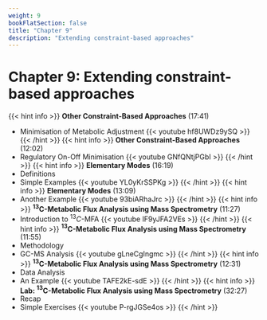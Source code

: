 ```yaml
---
weight: 9
bookFlatSection: false
title: "Chapter 9"
description: "Extending constraint-based approaches"
---
```


# Chapter 9: Extending constraint-based approaches

{{< hint info >}}
**Other Constraint-Based Approaches** (17:41)  
 - Minimisation of Metabolic Adjustment
{{< youtube hf8UWDz9ySQ >}}
{{< /hint >}}
{{< hint info >}}
**Other Constraint-Based Approaches** (12:02)  
 - Regulatory On-Off Minimisation
{{< youtube GNfQNtjPGbI >}}
{{< /hint >}}
{{< hint info >}}
**Elementary Modes** (16:19)  
 - Definitions
 - Simple Examples
{{< youtube YL0yKrSSPKg >}}
{{< /hint >}}
{{< hint info >}}
**Elementary Modes** (13:09)  
 - Another Example
{{< youtube 93biARhaJrc >}}
{{< /hint >}}
{{< hint info >}}
**$^{13}$C-Metabolic Flux Analysis using Mass Spectrometry** (11:27)  
 - Introduction to $^{13}C$-MFA
{{< youtube IF9yJFA2VEs >}}
{{< /hint >}}
{{< hint info >}}
**$^{13}$C-Metabolic Flux Analysis using Mass Spectrometry** (11:55)  
 - Methodology
 - GC-MS Analysis
{{< youtube gLneCgIngmc >}}
{{< /hint >}}
{{< hint info >}}
**$^{13}$C-Metabolic Flux Analysis using Mass Spectrometry** (12:31)  
 - Data Analysis
 - An Example
{{< youtube TAFE2kE-sdE >}}
{{< /hint >}}
{{< hint info >}}
**Lab: $^{13}$C-Metabolic Flux Analysis using Mass Spectrometry** (32:27)  
 - Recap
 - Simple Exercises
{{< youtube P-rgJGSe4os >}}
{{< /hint >}}
